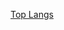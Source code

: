 [Top Langs](https://github-readme-stats.vercel.app/api/top-langs/?username=anuraghazra&layout=compact)
